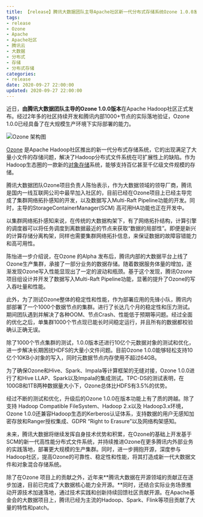 ```yaml
---
title: 【release】腾讯大数据团队主导Apache社区新一代分布式存储系统Ozone 1.0.0发布
tags:
- release
- Ozone
- Apache
- Apache社区
- 腾讯云
- 大数据
- 分布式
- 存储
- 分布式存储
categories:
- release
date: 2020-09-27 22:00:00
updated: 2020-09-27 22:00:00
---
```


近日，**由腾讯大数据团队主导的Ozone 1.0.0版本**在Apache Hadoop社区正式发布。经过2年多的社区持续开发和腾讯内部1000+节点的实际落地验证，Ozone 1.0.0已经具备了在大规模生产环境下实际部署的能力。

![Ozone 架构图](https://up-img.yonghong.tech/pic/2020/09/27-12-14-zmBPv2-r6Zr5y.jpg)

[Ozone](https://github.com/apache/hadoop-ozone) 是Apache Hadoop社区推出的新一代分布式存储系统，它的出现满足了大量小文件的存储问题，解决了Hadoop分布式文件系统在可扩展性上的缺陷。作为Hadoop生态圈的一款新的[对象存储](https://cloud.tencent.com/product/cos?from=10680)系统，能够支持百亿甚至千亿级文件规模的存储。

<!-- more -->

腾讯大数据团队Ozone项目负责人陈怡表示，作为大数据领域的领导厂商，腾讯是国内一线互联网公司中最早加入社区的，目前已经在Ozone项目上已经主导完成了集群网络拓扑感知的开发，以及数据写入Multi-Raft Pipeline功能的开发。同时，主导的StorageContainerManager(SCM) 高可用HA功能也正在开发中。

以集群网络拓扑感知来说，在传统的大数据构架下，有了网络拓扑结构，计算引擎的调度器可以将任务调度到离数据最近的节点来获取“数据的局部性”。即便是新兴的计算存储分离构架，同样也需要集群网络拓扑信息，来保证数据的故障容错能力和高可用性。

陈怡进一步介绍说，在Ozone 的Alpha 发布后，腾讯内部的大数据平台上线了Ozone生产集群，承接了一部分业务的数据存储。随着数据服务体量的增加，逐渐发现Ozone写入性能显现出了一定的波动和瓶颈。基于这个发现，腾讯Ozone项目组设计并开发了数据写入Multi-Raft Pipeline功能，显著的提升了Ozone的写入吞吐量和性能。

此外，为了测试Ozone整体的稳定性和性能，作为部署应用的先锋小队，腾讯内部部署了一个1000个数据节点的集群。进行了长达几个月的稳定性和压力测试。期间团队遇到并解决了各种OOM、节点Crash、性能低于预期等问题。经过全面的优化之后，单集群1000个节点现已能长时间稳定运行，并且所有的数据都校验确认正确无误。

除了1000个节点集群的测试，1.0.0版本还进行10亿个元数据对象的测试和优化，进一步解决长期困扰HDFS的大量小文件问题。目前Ozone 1.0.0能够轻松支持10亿个10KB小对象的写入，同时元数据节点内存使用不超过64GB。

为了确保Ozone和Hive、Spark、Impala等计算框架的无缝对接，Ozone 1.0.0进行了和Hive LLAP、Spark以及Impala的集成测试。TPC-DS的测试表明，在100GB和1TB两种数据量大小下，Ozone总体比HDFS有3.5%的优势。

经过不断的测试和优化，升级后的Ozone 1.0.0在版本功能上有了质的跨越。除了支持 Hadoop Compatible FileSystem、Hadoop 2.x以及 Hadoop3.x环境，Ozone 1.0.0还兼容Hadoop生态的Kerberos认证体系，支持数据的用户无感知加密存放和Ranger授权集成、GDPR “Right to Erasure”以及网络构架感知。

未来，腾讯大数据将继续发挥自身技术优势和积累，在Ozone的基础上开发基于SCM的新一代高性能分布式文件系统，并持续推进Ozone在更多腾讯内外部业务的实践落地，部署更大规模的生产集群。同时，进一步拥抱开源，深度参与Hadoop社区，提高Ozone的可靠性、稳定性和性能，将其打造成新一代大数据文件和对象混合存储系统。

除了在Ozone 项目上的贡献之外，近年来**腾讯大数据在开源领域的贡献正在逐步加速，目前已完成了大数据核心能力全开源。**同时，还结合实际业务场景推动开源技术加速落地，通过技术实践和创新持续回馈社区贡献开源。在Apache基金会的大数据项目上，腾讯已经为主流的Hadoop、Spark、Flink等项目贡献了大量的特性和patch。
